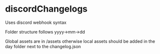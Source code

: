 # discordChangelogs

Uses discord webhook syntax

Folder structure follows yyyy->mm->dd

Global assets are in /assets otherwise local assets should be added in the day folder next to the changelog.json 
